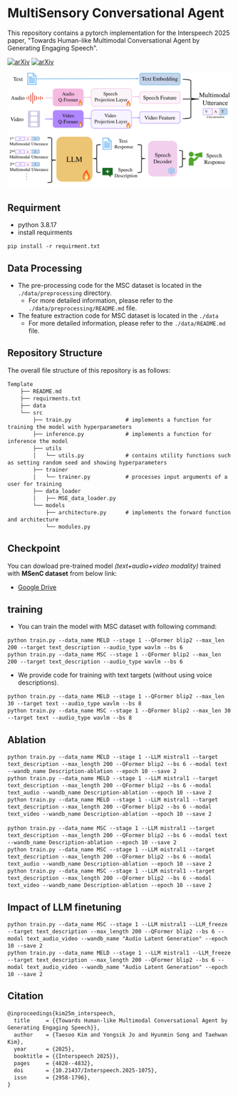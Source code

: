 # MultiSensory Conversational Agent

This repository contains a pytorch implementation for the Interspeech 2025 paper, "Towards Human-like Multimodal Conversational Agent by Generating Engaging Speech".

[![arXiv](https://img.shields.io/badge/arXiv-2509.14627-b31b1b.svg)](http://arxiv.org/abs/2509.14627)
[![arXiv](https://img.shields.io/badge/PorjectPage-sample-00ff00.svg)](https://kimtaesu24.github.io/)

![MSC_description](./assets/model_arch.png)

## Requirment
* python 3.8.17
* install requirments
```
pip install -r requirment.txt
```

## Data Processing
- The pre-processing code for the MSC dataset is located in the `./data/preprocessing` directory.
    - For more detailed information, please refer to the `./data/preprocessing/README.md` file.
- The feature extraction code for MSC dataset is located in the `./data`
    - For more detailed information, please refer to the `./data/README.md` file.


## Repository Structure

The overall file structure of this repository is as follows:

```
Template
    ├── README.md                       
    ├── requirments.txt
    ├── data
    └── src         
        ├── train.py                 # implements a function for training the model with hyperparameters
        ├── inference.py             # implements a function for inference the model
        ├── utils
        │   └── utils.py             # contains utility functions such as setting random seed and showing hyperparameters
        ├── trainer
        │   └── trainer.py           # processes input arguments of a user for training
        ├── data_loader
        │   ├── MSE_data_loader.py
        └── models                      
            ├── architecture.py      # implements the forward function and architecture
            └── modules.py           
```

## Checkpoint

You can dowload pre-trained model _(text+audio+video modality)_ trained with **MSenC dataset** from below link:
- [<u>Google Drive</u>](https://drive.google.com/file/d/1KHHxHNNxM_fPSiyGQLMP3g-gU1bp--jS/view?usp=sharing)


## training

- You can train the model with MSC dataset with following command:

```
python train.py --data_name MELD --stage 1 --QFormer blip2 --max_len 200 --target text_description --audio_type wavlm --bs 6
python train.py --data_name MSC --stage 1 --QFormer blip2 --max_len 200 --target text_description --audio_type wavlm --bs 6
```
- We provide code for training with text targets (without using voice descriptions).

```
python train.py --data_name MELD --stage 1 --QFormer blip2 --max_len 30 --target text --audio_type wavlm --bs 8
python train.py --data_name MSC --stage 1 --QFormer blip2 --max_len 30 --target text --audio_type wavlm --bs 8
```

## Ablation
```
python train.py --data_name MELD --stage 1 --LLM mistral1 --target text_description --max_length 200 --QFormer blip2 --bs 6 --modal text --wandb_name Description-ablation --epoch 10 --save 2
python train.py --data_name MELD --stage 1 --LLM mistral1 --target text_description --max_length 200 --QFormer blip2 --bs 6 --modal text_audio --wandb_name Description-ablation --epoch 10 --save 2
python train.py --data_name MELD --stage 1 --LLM mistral1 --target text_description --max_length 200 --QFormer blip2 --bs 6 --modal text_video --wandb_name Description-ablation --epoch 10 --save 2

python train.py --data_name MSC --stage 1 --LLM mistral1 --target text_description --max_length 200 --QFormer blip2 --bs 6 --modal text --wandb_name Description-ablation --epoch 10 --save 2
python train.py --data_name MSC --stage 1 --LLM mistral1 --target text_description --max_length 200 --QFormer blip2 --bs 6 --modal text_audio --wandb_name Description-ablation --epoch 10 --save 2
python train.py --data_name MSC --stage 1 --LLM mistral1 --target text_description --max_length 200 --QFormer blip2 --bs 6 --modal text_video --wandb_name Description-ablation --epoch 10 --save 2
```

## Impact of LLM finetuning
```
python train.py --data_name MSC --stage 1 --LLM mistral1 --LLM_freeze --target text_description --max_length 200 --QFormer blip2 --bs 6 --modal text_audio_video --wandb_name "Audio Latent Generation" --epoch 10 --save 2
python train.py --data_name MELD --stage 1 --LLM mistral1 --LLM_freeze --target text_description --max_length 200 --QFormer blip2 --bs 6 --modal text_audio_video --wandb_name "Audio Latent Generation" --epoch 10 --save 2
```



## Citation

```
@inproceedings{kim25m_interspeech,
  title     = {{Towards Human-like Multimodal Conversational Agent by Generating Engaging Speech}},
  author    = {Taesoo Kim and Yongsik Jo and Hyunmin Song and Taehwan Kim},
  year      = {2025},
  booktitle = {{Interspeech 2025}},
  pages     = {4828--4832},
  doi       = {10.21437/Interspeech.2025-1075},
  issn      = {2958-1796},
}
```


